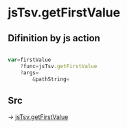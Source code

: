 # jsTsv.getFirstValue

## Difinition by js action

```js.js

var=firstValue
	?func=jsTsv.getFirstValue
	?args=
		&pathString=
```

## Src

-> [jsTsv.getFirstValue](https://github.com/puutaro/CommandClick/blob/master/app/src/main/java/com/puutaro/commandclick/fragment_lib/terminal_fragment/js_interface/tsv/JsTsv.kt#L14)


